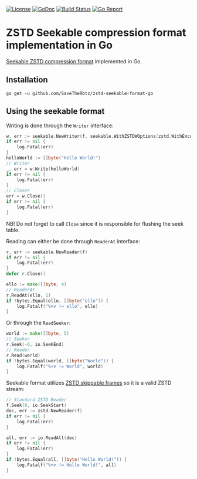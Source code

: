   [![License][license-img]][license] [![GoDoc][doc-img]][doc] [![Build Status][ci-img]][ci] [![Go Report][report-img]][report]
# ZSTD Seekable compression format implementation in Go
[Seekable ZSTD compression format](https://github.com/facebook/zstd/blob/dev/contrib/seekable_format/zstd_seekable_compression_format.md) implemented in Go.
## Installation

`go get -u github.com/SaveTheRbtz/zstd-seekable-format-go`

## Using the seekable format

Writing is done through the `Writer` interface:
```go
w, err := seekable.NewWriter(f, seekable.WithZSTDWOptions(zstd.WithEncoderLevel(zstd.SpeedFastest)))
if err != nil {
	log.Fatal(err)
}
helloWorld := []byte("Hello World!")
// Writer
_, err = w.Write(helloWorld)
if err != nil {
	log.Fatal(err)
}
// Closer
err = w.Close()
if err != nil {
	log.Fatal(err)
}
```
NB! Do not forget to call `Close` since it is responsible for flushing the seek table.

Reading can either be done through `ReaderAt` interface:

```go
r, err := seekable.NewReader(f)
if err != nil {
	log.Fatal(err)
}
defer r.Close()

ello := make([]byte, 4)
// ReaderAt
r.ReadAt(ello, 1)
if !bytes.Equal(ello, []byte("ello")) {
	log.Fatalf("%+v != ello", ello)
}
```

Or through the `ReadSeeker`:
```go
world := make([]byte, 5)
// Seeker
r.Seek(-6, io.SeekEnd)
// Reader
r.Read(world)
if !bytes.Equal(world, []byte("World")) {
	log.Fatalf("%+v != World", world)
}
```

Seekable format utilizes [ZSTD skippable frames](https://github.com/facebook/zstd/blob/release/doc/zstd_compression_format.md#skippable-frames) so it is a valid ZSTD stream:

```go
// Standard ZSTD Reader
f.Seek(0, io.SeekStart)
dec, err := zstd.NewReader(f)
if err != nil {
	log.Fatal(err)
}

all, err := io.ReadAll(dec)
if err != nil {
	log.Fatal(err)
}
if !bytes.Equal(all, []byte("Hello World!")) {
	log.Fatalf("%+v != Hello World!", all)
}
```

[doc-img]: https://pkg.go.dev/badge/github.com/SaveTheRbtz/zstd-seekable-format-go
[doc]: https://pkg.go.dev/github.com/SaveTheRbtz/zstd-seekable-format-go
[ci-img]: https://github.com/SaveTheRbtz/zstd-seekable-format-go/actions/workflows/bazel.yml/badge.svg
[ci]: https://github.com/SaveTheRbtz/zstd-seekable-format-go/actions/workflows/bazel.yml
[report-img]: https://goreportcard.com/badge/SaveTheRbtz/zstd-seekable-format-go
[report]: https://goreportcard.com/report/SaveTheRbtz/zstd-seekable-format-go
[license-img]: https://img.shields.io/badge/License-BSD_3--Clause-blue.svg
[license]: https://opensource.org/licenses/BSD-3-Clause
